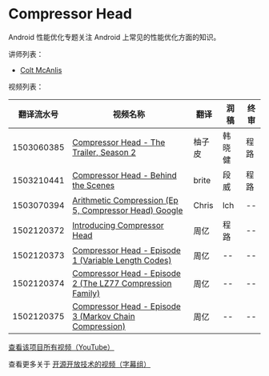 # Compressor Head 

Android 性能优化专题关注 Android 上常见的性能优化方面的知识。

讲师列表：

*   [Colt McAnlis](https://plus.google.com/+ColtMcAnlis)
 
视频列表：

| 翻译流水号 | 视频名称 | 翻译 | 润稿 | 终审 |
| -- | -- | -- | -- | -- |
| 1503060385 | [Compressor Head - The Trailer, Season 2](http://pub.gfansub.com/Opensource/013-Compressor-Head/1503060385-the-trailer-season-2.html)  | 柚子皮 | 韩晓健 | 程路 |
| 1503210441 | [Compressor Head - Behind the Scenes](http://pub.gfansub.com/Opensource/013-Compressor-Head/1503210441-behind-the-scenes.html)  | brite | 段威 | 程路 |
| 1503070394 | [Arithmetic Compression (Ep 5, Compressor Head) Google](http://pub.gfansub.com/Opensource/013-Compressor-Head/1503070394-arithmetic-compression-ep-5-compressor-head-google.html)  | Chris | lch | -- |
| 1502120372 | [Introducing Compressor Head](http://pub.gfansub.com/Opensource/013-Compressor-Head/1502120372-introducing-compressor-head.html)  | 周亿 | 程路 | -- |
| 1502120373 | [Compressor Head - Episode 1 (Variable Length Codes)](http://pub.gfansub.com/Opensource/013-Compressor-Head/1502120373-episode-1-variable-length-codes.html)  | 周亿 | -- | -- |
| 1502120374 | [Compressor Head - Episode 2 (The LZ77 Compression Family)](http://pub.gfansub.com/Opensource/013-Compressor-Head/1502120374-episode-2-the-lz77-compression-family.html)  | 周亿 | -- | -- |
| 1502120375 | [Compressor Head - Episode 3 (Markov Chain Compression)](http://pub.gfansub.com/Opensource/013-Compressor-Head/1502120375-episode-3-markov-chain-compression.html)  | 周亿 | -- | -- |


[查看该项目所有视频（YouTube）](https://www.youtube.com/playlist?list=PLOU2XLYxmsIJGErt5rrCqaSGTMyyqNt2H)

查看更多关于 [开源开放技术的视频（字幕组）](http://pub.gfansub.com/Opensource/index.html)




